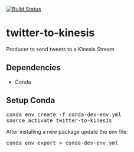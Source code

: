 [![Build Status](https://travis-ci.org/nicor88/twitter-to-kinesis.svg?branch=master)](https://travis-ci.org/nicor88/twitter-to-kinesis)

# twitter-to-kinesis
Producer to send tweets to a Kinesis Stream

## Dependencies

* Conda

## Setup Conda
<pre>conda env create -f conda-dev-env.yml
source activate twitter-to-kinesis
</pre>

After installing a new package update the env file:
<pre>conda env export > conda-dev-env.yml
</pre>

